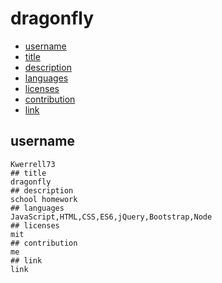 # dragonfly
    
   * [username](#username) 
   * [title](#title) 
   * [description](#description) 
   * [languages](#languages) 
   * [licenses](#licenses) 
   * [contribution](#contribution) 
   * [link](#link) 
   ## username
    Kwerrell73
    ## title
    dragonfly
    ## description
    school homework
    ## languages
    JavaScript,HTML,CSS,ES6,jQuery,Bootstrap,Node
    ## licenses
    mit
    ## contribution
    me
    ## link
    link